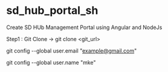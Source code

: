 # sd_hub_portal_sh

Create SD HUb Management Portal using Angular and NodeJs

Step1 : Git Clone -> git clone <git_url>

git config --global user.email "example@gmail.com"

git config --global user.name "mke"